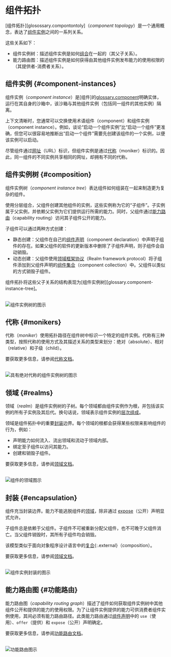 <!--
# Component topology
 -->
# 组件拓扑

<!--
The _[component topology][glossary.component topology]_ is a general concept
that expresses the set of relationships between
[component instances](#component-instances).
 -->
[组件拓扑][glosossary.compontontoly]（_component topology_）是一个通用概念，表达了[组件实例](#component-instances)之间的一系列关系。

<!--
These relationships are the following:
 -->
这些关系如下：

<!--
-   Component instance tree: Describes how component instances are
    [composed](#composition) together (their parent-child relationships).
-   Capability routing graph: Describes how component instances gain access to
    use capabilities published by other component instances (their
    provider-consumer relationships).
 -->
-   组件实例树：描述组件实例是如何[组合](#composition)在一起的（其父子关系）。
-   能力路由图：描述组件实例是如何获得由其他组件实例发布能力的使用权限的（其提供者-消费者关系）。

<!--
## Component instances {#component-instances}
 -->
## 组件实例 {#component-instances}

<!--
A _component instance_ is a distinct embodiment of a
[component][glossary.component] running in its own sandbox that is isolated from
other component instances (including other instances of the same component).
 -->
组件实例（_component instance_）是[组件]的[glossary.component]明确实体，运行在其自身的沙箱中，该沙箱与其他组件实例（包括同一组件的其他实例）隔离。

<!--
You can often use the terms component and component instance interchangeably
when the context is clear. For example, it would be more precise to talk about
"starting a component instance" rather than "starting a component" but you can
easily infer that "starting a component" requires an instance of that component
to be created first so that the instance can be started.
 -->
上下文清晰时，您通常可以交换使用术语组件（component）和组件实例（component instance）。例如，谈论“启动一个组件实例”比“启动一个组件”更准确，但您可以很容易地推断出“启动一个组件”需要先创建该组件的一个实例，以便该实例可以启动。

<!--
While components are identified by a [URL][doc-component-urls], component
instances are identified by a [moniker](#monikers). Different instances of the
same component thus share the same URL but have different monikers.
 -->
尽管组件通过[网址][doc-component-urls]（URL）标识，但组件实例是通过[代称](#monikers)（moniker）标识的。因此，同一组件的不同实例共享相同的网址，却拥有不同的代称。

<!--
## Component instance tree {#composition}
 -->
## 组件实例树 {#composition}

<!--
The _component instance tree_ expresses how components are assembled together to
make more complex components.
 -->
组件实例树（_component instance tree_）表达组件如何组装在一起来制造更为复杂的组件。

<!--
Using hierarchical composition, a parent component creates instances of other
components, which are known as its _children_. The child instances belong to the
parent and depend on the parent to provide them with the capabilities that they
need to run. Meanwhile, the parent gains access to the capabilities exposed by
its children through [capability routing](#capability-routing).
 -->
使用分层组合，父组件创建其他组件的实例，这些实例称为它的“子组件”。子实例属于父实例，并依赖父实例为它们提供运行所需的能力。同时，父组件通过[能力路由](#capability-routing)（capability routing）访问其子组件公开的能力。

<!--
Children can be created in two ways:
 -->
子组件可以通过两种方式创建：

<!--
-   Statically: The parent declares the existence of the child in its own
    [component declaration][doc-component-declaration]. The child is destroyed
    automatically if the child declaration is removed in an updated version of
    the parent's software.
-   Dynamically: The parent uses the
    [Realm framework protocol][doc-realm-framework-protocol] to add a child to a
    [component collection][doc-collections] that the parent declared. The parent
    destroys the child in a similar manner.
 -->
 - 静态创建：父组件在自己的[组件声明][doc-component-declaration]（component declaration）中声明子组件的存在。如果父组件的软件的更新版本中删除了子组件声明，则子组件会自动销毁。
 - 动态创建：父组件使用[领域框架协议][doc-realm-framework-protocol]（Realm framework protocol）将子组件添加到父组件声明的[组件集合][doc-collections]（component collection）中。父组件以类似的方式销毁子组件。

<!--
The component topology represents the structure of these parent-child
relationships as a [component instance tree][glossary.component-instance-tree].
 -->
组件拓扑将这些父子关系的结构表现为[组件实例树][glossary.component-instance-tree]。

<!--
<br>![Diagram of component instance tree](images/topology_instance_tree.png)<br>
 -->
<br>![组件实例树的图示](images/topology_instance_tree.png)<br>

<!--
## Monikers {#monikers}
 -->
## 代称 {#monikers}

<!--
A _moniker_ identifies a specific component instance in the component tree using
a topological path. There are three types of monikers, depending on how the
moniker is being used and kind of relationship it's describing: absolute,
relative, and child.
 -->
代称（_moniker_）使用拓扑路径在组件树中标识一个特定的组件实例。代称有三种类型，按照代称的使用方式及其描述关系的类型来划分：绝对（absolute）、相对（relative）和子级（child）。

<!--
See the [monikers documentation][doc-monikers] for more information.
 -->
要获取更多信息，请参阅[代称文档][doc-monikers]。

<!--
<br>![Diagram of component instance tree with absolute monikers](images/topology_monikers.png)<br>
 -->
<br>![具有绝对代称的组件实例树的图示](images/topology_monikers.png)<br>

<!--
## Realms {#realms}
 -->
## 领域 {#realms}

<!--
A _realm_ is a subtree of the component instance tree. Each realm is rooted by a
component instance and includes all of that instance's children and their
descendants. Put another way, realms express
[hierarchical composition](#composition) of component instances.
 -->
领域（_realm_）是组件实例树的子树。每个领域都由组件实例作为根，并包括该实例的所有子实例及其后代。换句话说，领域表示组件实例的[层次组成](#composition)。

<!--
Realms are important [encapsulation](#encapsulation) boundaries in the component
topology. The root of each realm receives certain privileges to influence the
behavior of components, such as:
 -->
领域是组件拓扑中的重要[封装](#encapsulation)边界。每个领域的根都会获得某些权限来影响组件的行为，例如：

<!--
-   Declaring how capabilities flow into, out of, and within the realm.
-   Binding to child components to access their capabilities.
-   Creating and destroying child components.
 -->
-   声明能力如何流入、流出领域和流动于领域内部。
-   绑定至子组件以访问其能力。
-   创建和销毁子组件。

<!--
See the [realms documentation][doc-realms] for more information.
 -->
要获取更多信息，请参阅[领域文档][doc-realms]。

<!--
<br>![Diagram of component realms](images/topology_realms.png)<br>
 -->
<br>![组件的领域图示](images/topology_realms.png)<br>

<!--
## Encapsulation {#encapsulation}
 -->
## 封装 {#encapsulation}

<!--
A component acts as an encapsulation boundary. Capabilities cannot escape a
component's [realm](#realms) unless explicitly allowed to by an
[expose][doc-expose] declaration.
 -->
组件充当封装边界。能力不能逃脱组件的[领域](#realms)，除非通过 [expose][doc-expose]（公开）声明显式允许。

<!--
Children remain forever dependent upon their parent; they cannot be reparented
and they cannot outlive their parent. When a parent is destroyed so are all of
its children.
 -->
子组件总是依赖于父组件。子组件不可被重新分配父组件，也不可晚于父组件消亡。当父组件销毁时，其所有子组件均会销毁。

<!--
This model resembles [composition][wiki-object-composition]{:.external} in
object-oriented programming languages.
 -->
该模型类似于面向对象程序设计语言中的[复合][wiki-object-composition]{:.external}（composition）。

<!--
See the [realms documentation][doc-realms] for more information.
 -->
要获取更多信息，请参阅[领域文档][doc-realms]。

<!--
<br>![Diagram of component instance encapsulation](images/topology_encapsulation.png)<br>
 -->
<br>![组件实例封装的图示](images/topology_encapsulation.png)<br>

<!--
## Capability routing graph {#capability-routing}
 -->
## 能力路由图 {#功能路由}

<!--
The _capability routing graph_ describes how components gain access to use
capabilities exposed and offered by other components in the component instance
tree. For a capability provided by a component instance to be usable by a
consumer component instance, there must be capability routing path between them.
Such capability routes are determined by `use`, `offer`, and `expose`
declarations in [component declarations][doc-component-declaration].
 -->
能力路由图（_capability routing graph_）描述了组件如何获取组件实例树中其他组件公开和提供的能力的使用权限。为了让组件实例提供的能力可供消费者组件实例使用，其间必须有能力路由路径。此类能力路由通过[组件声明][doc-component-declaration]中的 `use`（使用）、`offer`（提供）和 `expose`（公开）声明确定。

<!--
See the [capability routing documentation][doc-capability-routing] for more
information.
 -->
要获取更多信息，请参阅[功能路由文档][doc-capability-routing]。

<!--
<br>![Diagram of capability routing](images/topology_capability_routing.png)<br>
 -->
<br>![功能路由图示](images/topology_capability_routing.png)<br>

[glossary.component]: /glossary/README.md#component
[glossary.component instance tree]: /glossary/README.md#component-instance-tree
[glossary.component topology]: /glossary#component-topology
[doc-collections]: /concepts/components/v2/realms.md#collections
[doc-environments]: /concepts/components/v2/environments.md
[doc-expose]: https://fuchsia.dev/reference/cml#expose
[doc-realms]: /concepts/components/v2/realms.md
[doc-realm-framework-protocol]: /concepts/components/v2/realms.md#realm-framework-protocol
[doc-monikers]: /concepts/components/v2/identifiers.md#monikers
[doc-component-urls]: /concepts/components/v2/identifiers.md#component-urls
[doc-capability-routing]: /concepts/components/v2/capabilities/README.md#routing
[doc-component-declaration]: /concepts/components/v2/component_manifests.md#component-declaration
[wiki-least-privilege]: https://en.wikipedia.org/wiki/Principle_of_least_privilege
[wiki-object-composition]: https://en.wikipedia.org/wiki/Object_composition
